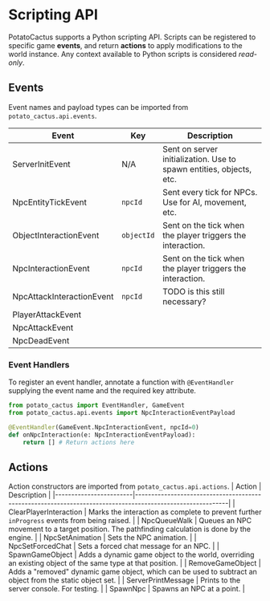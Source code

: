 # Scripting API
PotatoCactus supports a Python scripting API. Scripts can be
registered to specific game **events**, and return **actions** to
apply modifications to the world instance. Any context available to
Python scripts is considered *read-only*.

## Events
Event names and payload types can be imported from
`potato_cactus.api.events`.

| Event                     | Key        | Description                                                         |
|---------------------------|------------|---------------------------------------------------------------------|
| ServerInitEvent           | N/A        | Sent on server initialization. Use to spawn entities, objects, etc. |
| NpcEntityTickEvent        | `npcId`    | Sent every tick for NPCs. Use for AI, movement, etc.                |
| ObjectInteractionEvent    | `objectId` | Sent on the tick when the player triggers the interaction.          |
| NpcInteractionEvent       | `npcId`    | Sent on the tick when the player triggers the interaction.          |
| NpcAttackInteractionEvent | `npcId`    | TODO is this still necessary?                                       |
| PlayerAttackEvent         |            |                                                                     |
| NpcAttackEvent            |            |                                                                     |
| NpcDeadEvent              |            |                                                                     |


### Event Handlers
To register an event handler, annotate a function with `@EventHandler`
supplying the event name and the required key attribute.

```python
from potato_cactus import EventHandler, GameEvent
from potato_cactus.api.events import NpcInteractionEventPayload

@EventHandler(GameEvent.NpcInteractionEvent, npcId=0)
def onNpcInteraction(e: NpcInteractionEventPayload):
	return [] # Return actions here
```

## Actions
Action constructors are imported from `potato_cactus.api.actions`.
| Action                 | Description                                                                                               |
|------------------------|-----------------------------------------------------------------------------------------------------------|
| ClearPlayerInteraction | Marks the interaction as complete to prevent further `inProgress` events from being raised.               |
| NpcQueueWalk           | Queues an NPC movement to a target position. The pathfinding calculation is done by the engine.           |
| NpcSetAnimation        | Sets the NPC animation.                                                                                   |
| NpcSetForcedChat       | Sets a forced chat message for an NPC.                                                                    |
| SpawnGameObject        | Adds a dynamic game object to the world, overriding an existing object of the same type at that position. |
| RemoveGameObject       | Adds a "removed" dynamic game object, which can be used to subtract an object from the static object set. |
| ServerPrintMessage     | Prints to the server console. For testing.                                                                |
| SpawnNpc               | Spawns an NPC at a point.                                                                                 |

